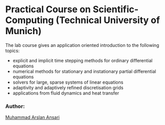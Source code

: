 # Practical Course on Scientific-Computing (Technical University of Munich)
The lab course gives an application oriented introduction to the following topics: 
- explicit and implicit time stepping methods for ordinary differential equations 
- numerical methods for stationary and instationary partial differential equations 
- solvers for large, sparse systems of linear equations 
- adaptivity and adaptively refined discretisation grids 
- applications from fluid dynamics and heat transfer

### Author:
[Muhammad Arslan Ansari](https://www.linkedin.com/in/marslan1/)
